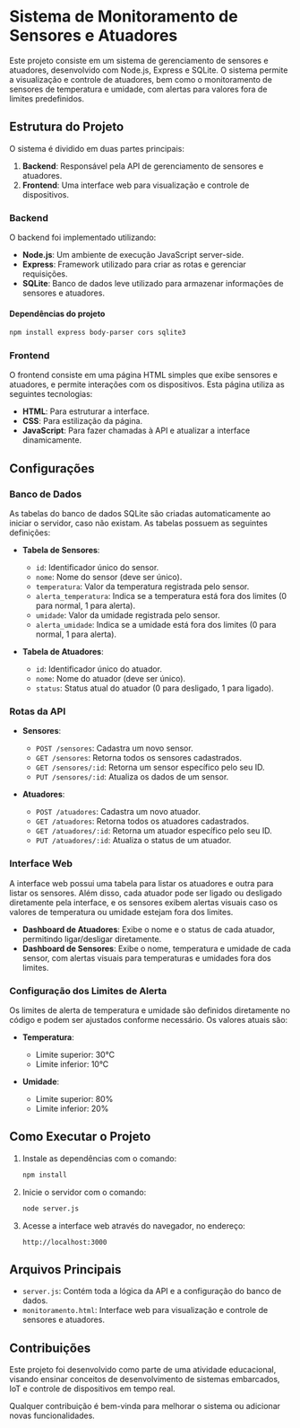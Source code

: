 
# Sistema de Monitoramento de Sensores e Atuadores

Este projeto consiste em um sistema de gerenciamento de sensores e atuadores, desenvolvido com Node.js, Express e SQLite. O sistema permite a visualização e controle de atuadores, bem como o monitoramento de sensores de temperatura e umidade, com alertas para valores fora de limites predefinidos.

## Estrutura do Projeto

O sistema é dividido em duas partes principais:
1. **Backend**: Responsável pela API de gerenciamento de sensores e atuadores.
2. **Frontend**: Uma interface web para visualização e controle de dispositivos.

### Backend

O backend foi implementado utilizando:
- **Node.js**: Um ambiente de execução JavaScript server-side.
- **Express**: Framework utilizado para criar as rotas e gerenciar requisições.
- **SQLite**: Banco de dados leve utilizado para armazenar informações de sensores e atuadores.

#### Dependências do projeto
```bash
npm install express body-parser cors sqlite3
```

### Frontend

O frontend consiste em uma página HTML simples que exibe sensores e atuadores, e permite interações com os dispositivos. Esta página utiliza as seguintes tecnologias:
- **HTML**: Para estruturar a interface.
- **CSS**: Para estilização da página.
- **JavaScript**: Para fazer chamadas à API e atualizar a interface dinamicamente.

## Configurações

### Banco de Dados

As tabelas do banco de dados SQLite são criadas automaticamente ao iniciar o servidor, caso não existam. As tabelas possuem as seguintes definições:

- **Tabela de Sensores**:
    - `id`: Identificador único do sensor.
    - `nome`: Nome do sensor (deve ser único).
    - `temperatura`: Valor da temperatura registrada pelo sensor.
    - `alerta_temperatura`: Indica se a temperatura está fora dos limites (0 para normal, 1 para alerta).
    - `umidade`: Valor da umidade registrada pelo sensor.
    - `alerta_umidade`: Indica se a umidade está fora dos limites (0 para normal, 1 para alerta).

- **Tabela de Atuadores**:
    - `id`: Identificador único do atuador.
    - `nome`: Nome do atuador (deve ser único).
    - `status`: Status atual do atuador (0 para desligado, 1 para ligado).

### Rotas da API

- **Sensores**:
    - `POST /sensores`: Cadastra um novo sensor.
    - `GET /sensores`: Retorna todos os sensores cadastrados.
    - `GET /sensores/:id`: Retorna um sensor específico pelo seu ID.
    - `PUT /sensores/:id`: Atualiza os dados de um sensor.

- **Atuadores**:
    - `POST /atuadores`: Cadastra um novo atuador.
    - `GET /atuadores`: Retorna todos os atuadores cadastrados.
    - `GET /atuadores/:id`: Retorna um atuador específico pelo seu ID.
    - `PUT /atuadores/:id`: Atualiza o status de um atuador.

### Interface Web

A interface web possui uma tabela para listar os atuadores e outra para listar os sensores. Além disso, cada atuador pode ser ligado ou desligado diretamente pela interface, e os sensores exibem alertas visuais caso os valores de temperatura ou umidade estejam fora dos limites.

- **Dashboard de Atuadores**: Exibe o nome e o status de cada atuador, permitindo ligar/desligar diretamente.
- **Dashboard de Sensores**: Exibe o nome, temperatura e umidade de cada sensor, com alertas visuais para temperaturas e umidades fora dos limites.

### Configuração dos Limites de Alerta

Os limites de alerta de temperatura e umidade são definidos diretamente no código e podem ser ajustados conforme necessário. Os valores atuais são:

- **Temperatura**:
    - Limite superior: 30°C
    - Limite inferior: 10°C

- **Umidade**:
    - Limite superior: 80%
    - Limite inferior: 20%

## Como Executar o Projeto

1. Instale as dependências com o comando:
   ```bash
   npm install
   ```

2. Inicie o servidor com o comando:
   ```bash
   node server.js
   ```

3. Acesse a interface web através do navegador, no endereço:
   ```
   http://localhost:3000
   ```

## Arquivos Principais

- `server.js`: Contém toda a lógica da API e a configuração do banco de dados.
- `monitoramento.html`: Interface web para visualização e controle de sensores e atuadores.

## Contribuições

Este projeto foi desenvolvido como parte de uma atividade educacional, visando ensinar conceitos de desenvolvimento de sistemas embarcados, IoT e controle de dispositivos em tempo real.

Qualquer contribuição é bem-vinda para melhorar o sistema ou adicionar novas funcionalidades.

